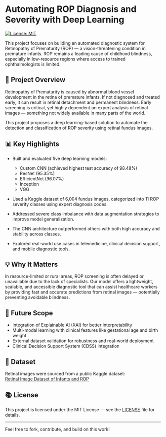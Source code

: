 # Automating ROP Diagnosis and Severity with Deep Learning  
[![License: MIT](https://img.shields.io/badge/License-MIT-yellow.svg)](LICENSE)

This project focuses on building an automated diagnostic system for Retinopathy of Prematurity (ROP) — a vision-threatening condition in premature infants. ROP remains a leading cause of childhood blindness, especially in low-resource regions where access to trained ophthalmologists is limited.

## 🚀 Project Overview

Retinopathy of Prematurity is caused by abnormal blood vessel development in the retina of premature infants. If not diagnosed and treated early, it can result in retinal detachment and permanent blindness. Early screening is critical, yet highly dependent on expert analysis of retinal images — something not widely available in many parts of the world.

This project proposes a deep learning-based solution to automate the detection and classification of ROP severity using retinal fundus images.

## 📊 Key Highlights

- Built and evaluated five deep learning models:
  - Custom CNN (achieved highest test accuracy of 98.48%)
  - ResNet (95.35%)
  - EfficientNet (96.07%)
  - Inception
  - VGG

- Used a Kaggle dataset of 6,004 fundus images, categorized into 11 ROP severity classes using expert diagnosis codes.
- Addressed severe class imbalance with data augmentation strategies to improve model generalization.
- The CNN architecture outperformed others with both high accuracy and stability across classes.
- Explored real-world use cases in telemedicine, clinical decision support, and mobile diagnostic tools.

## 💡 Why It Matters

In resource-limited or rural areas, ROP screening is often delayed or unavailable due to the lack of specialists. Our model offers a lightweight, scalable, and accessible diagnostic tool that can assist healthcare workers by providing fast and accurate predictions from retinal images — potentially preventing avoidable blindness.

## 🧠 Future Scope

- Integration of Explainable AI (XAI) for better interpretability
- Multi-modal learning with clinical features like gestational age and birth weight
- External dataset validation for robustness and real-world deployment
- Clinical Decision Support System (CDSS) integration

## 🔗 Dataset

Retinal images were sourced from a public Kaggle dataset:  
[Retinal Image Dataset of Infants and ROP](https://www.kaggle.com/datasets/jananowakova/retinal-image-dataset-of-infants-and-rop)

## 📚 License

This project is licensed under the MIT License — see the [LICENSE](LICENSE) file for details.

---

Feel free to fork, contribute, and build on this work!
